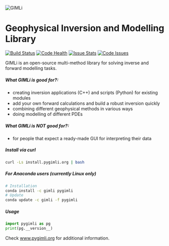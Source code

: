 <!---
Readme for Github repository only. (Get's selected before *.rst file)
-->

![GIMLi](https://raw.githubusercontent.com/gimli-org/gimli/master/doc/_static/gimli.png)

# Geophysical Inversion and Modelling Library

[![Build Status](http://www.pygimli.org/build_status.svg)](http://www.pygimli.org/build.html)
[![Code Health](https://landscape.io/github/gimli-org/gimli/master/landscape.svg)](https://landscape.io/github/gimli-org/gimli/master)
[![Issue Stats](http://issuestats.com/github/gimli-org/gimli/badge/issue?style=flat)](http://issuestats.com/github/gimli-org/gimli)
[![Code Issues](https://www.quantifiedcode.com/api/v1/project/d0d835a5d75e4334a1c58389cafccaa0/badge.svg)](https://www.quantifiedcode.com/app/project/d0d835a5d75e4334a1c58389cafccaa0)


GIMLi is an open-source multi-method library for solving inverse
and forward modelling tasks.

##### What GIMLi is good for?:

- creating inversion applications (C++) and scripts (Python) for existing modules
- add your own forward calculations and build a robust inversion quickly
- combining different geophysical methods in various ways
- doing modelling of different PDEs

##### What GIMLi is **NOT** good for?:

- for people that expect a ready-made GUI for interpreting their data

##### Install via curl
```bash
curl -Ls install.pygimli.org | bash
```

##### For Anaconda users (currently Linux only)
```bash
# Installation
conda install -c gimli pygimli
# Update
conda update -c gimli -f pygimli
```

##### Usage
```python
import pygimli as pg
print(pg.__version__)
```

Check www.pygimli.org for additional information.
